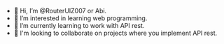 - 👋 Hi, I’m @RouterUIZ007 or Abi.
- 👀 I’m interested in learning web programming.
- 🌱 I’m currently learning to work with API rest.
- 💞️ I'm looking to collaborate on projects where you implement API rest.

